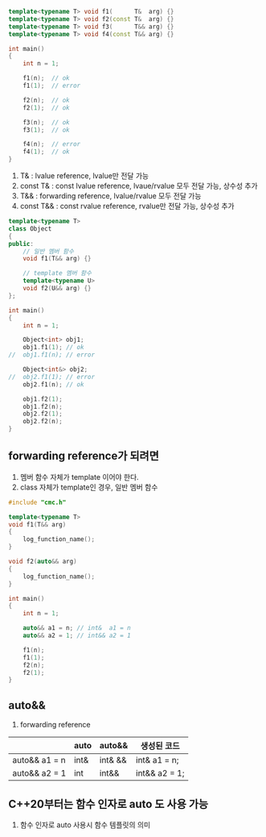 ```c++
template<typename T> void f1(      T&  arg) {}
template<typename T> void f2(const T&  arg) {}
template<typename T> void f3(      T&& arg) {}
template<typename T> void f4(const T&& arg) {}

int main()
{
	int n = 1;

	f1(n);	// ok
	f1(1);	// error

	f2(n);	// ok
	f2(1);  // ok

	f3(n);	// ok
	f3(1);	// ok 

	f4(n);	// error
	f4(1);	// ok
}
```

1) T&        : lvalue reference, lvalue만 전달 가능
2) const T&  : const lvalue reference, lvaue/rvalue 모두 전달 가능, 상수성 추가
3) T&&       : forwarding reference, lvalue/rvalue 모두 전달 가능
4) const T&& : const rvalue reference, rvalue만 전달 가능, 상수성 추가

```c++
template<typename T>
class Object
{
public:
    // 일반 멤버 함수
	void f1(T&& arg) {}

	// template 멤버 함수
	template<typename U>
	void f2(U&& arg) {}
};

int main()
{
	int n = 1;

	Object<int> obj1;
	obj1.f1(1);	// ok
//	obj1.f1(n); // error

	Object<int&> obj2;
//	obj2.f1(1);	// error
	obj2.f1(n);	// ok

	obj1.f2(1);
	obj1.f2(n);
	obj2.f2(1);
	obj2.f2(n);	
}
```

## forwarding reference가 되려면 
1) 멤버 함수 자체가 template 이어야 한다.
2) class 자체가 template인 경우, 일반 멤버 함수

```c++
#include "cmc.h"

template<typename T>
void f1(T&& arg) 
{
	log_function_name();
}

void f2(auto&& arg) 
{	
	log_function_name();
} 

int main()
{
	int n = 1;

	auto&& a1 = n; // int&  a1 = n
	auto&& a2 = 1; // int&& a2 = 1

	f1(n);
	f1(1);
	f2(n);
	f2(1);
}
```

## auto&&
1) forwarding reference

|             |auto |auto&& |생성된 코드    |
|--           |--   |--     |--           |
|auto&& a1 = n|int& |int& &&|int& a1 = n; |
|auto&& a2 = 1|int  |int&&  |int&& a2 = 1;|

## C++20부터는 함수 인자로 auto 도 사용 가능
1) 함수 인자로 auto 사용시 함수 템플릿의 의미

